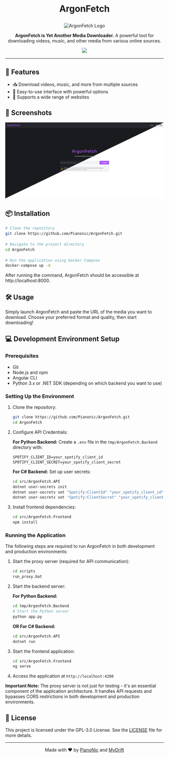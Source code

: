 # <p align="center">ArgonFetch</p>

<p align="center">
  <img src="https://github.com/user-attachments/assets/bf03eee6-0aa5-4508-8d2f-cb6fd6b1485f" width="200" alt="ArgonFetch Logo">
</p>

<p align="center">
  <strong>ArgonFetch is Yet Another Media Downloader.</strong> 
  A powerful tool for downloading videos, music, and other media from various online sources.
</p>
<p align="center">
  <a href="https://hits.seeyoufarm.com"><img src="https://hits.seeyoufarm.com/api/count/incr/badge.svg?url=https%3A%2F%2Fgithub.com%2FArgonFetch%2FArgonFetch&count_bg=%23A855F6&title_bg=%23555555&icon=powershell.svg&icon_color=%23E7E7E7&title=Visits&edge_flat=false"/></a>
</p>

---

## 🚀 Features

- 📥 Download videos, music, and more from multiple sources 
- 🎯 Easy-to-use interface with powerful options 
- 🔗 Supports a wide range of websites 

## 📸 Screenshots

<p align="center">
  <img src=".\assets\startpage.png" width="1000" alt="ArgonFetch Screenshot">

## 📦 Installation

```sh
# Clone the repository
git clone https://github.com/Pianonic/ArgonFetch.git

# Navigate to the project directory
cd ArgonFetch

# Run the application using Docker Compose
docker-compose up -d
```
After running the command, ArgonFetch should be accessible at http://localhost:8000.

## 🛠️ Usage

Simply launch ArgonFetch and paste the URL of the media you want to download. 
Choose your preferred format and quality, then start downloading!

## 💻 Development Environment Setup

### Prerequisites
- Git
- Node.js and npm
- Angular CLI
- Python 3.x or .NET SDK (depending on which backend you want to use)

### Setting Up the Environment

1. Clone the repository:
   ```sh
   git clone https://github.com/Pianonic/ArgonFetch.git
   cd ArgonFetch
   ```

2. Configure API Credentials:

   **For Python Backend:**
   Create a `.env` file in the `tmp/ArgonFetch.Backend` directory with:
   ```
   SPOTIFY_CLIENT_ID=your_spotify_client_id
   SPOTIFY_CLIENT_SECRET=your_spotify_client_secret
   ```

   **For C# Backend:**
   Set up user secrets:
   ```sh
   cd src/ArgonFetch.API
   dotnet user-secrets init
   dotnet user-secrets set "Spotify:ClientId" "your_spotify_client_id"
   dotnet user-secrets set "Spotify:ClientSecret" "your_spotify_client_secret"
   ```

3. Install frontend dependencies:
   ```sh
   cd src/ArgonFetch.Frontend
   npm install
   ```

### Running the Application

The following steps are required to run ArgonFetch in both development and production environments:

1. Start the proxy server (required for API communication):
   ```sh
   cd scripts
   run_proxy.bat
   ```

2. Start the backend server:

   **For Python Backend:**
   ```sh
   cd tmp/ArgonFetch.Backend
   # Start the Python server
   python app.py
   ```

   **OR For C# Backend:**
   ```sh
   cd src/ArgonFetch.API
   dotnet run
   ```

3. Start the frontend application:
   ```sh
   cd src/ArgonFetch.Frontend
   ng serve
   ```

4. Access the application at `http://localhost:4200`

**Important Note:** The proxy server is not just for testing - it's an essential component of the application architecture. It handles API requests and bypasses CORS restrictions in both development and production environments.

## 📜 License

This project is licensed under the GPL-3.0 License. 
See the [LICENSE](LICENSE) file for more details.

---

<p align="center">Made with ❤️ by <a href="https://github.com/Pianonic">PianoNic</a> and <a href="https://github.com/MyDrift-user">MyDrift</a></p>